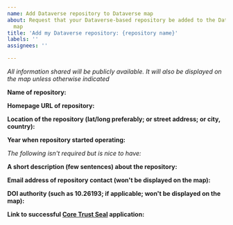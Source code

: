 ```yaml
---
name: Add Dataverse repository to Dataverse map
about: Request that your Dataverse-based repository be added to the Dataverse world
  map
title: 'Add my Dataverse repository: {repository name}'
labels: ''
assignees: ''

---
```


*All information shared will be publicly available. It will also be displayed on the map unless otherwise indicated*

**Name of repository:**


**Homepage URL of repository:**


**Location of the repository (lat/long preferably; or street address; or city, country):**


**Year when repository started operating:**


*The following isn't required but is nice to have:*

**A short description (few sentences) about the repository:**


**Email address of repository contact (won't be displayed on the map):**


**DOI authority (such as 10.26193; if applicable; won't be displayed on the map):**


**Link to successful [Core Trust Seal](https://www.coretrustseal.org) application:**
